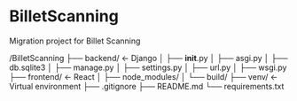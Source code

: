 # BilletScanning
Migration project for Billet Scanning

/BilletScanning
├── backend/        ← Django
│   ├── __init__.py
│   ├── asgi.py
│   ├── db.sqlite3
│   ├── manage.py
│   ├── settings.py
│   ├── url.py
│   ├── wsgi.py
├── frontend/       ← React
│   ├── node_modules/
│   └── build/
├── venv/           ← Virtual environment
├── .gitignore
├── README.md
└── requirements.txt